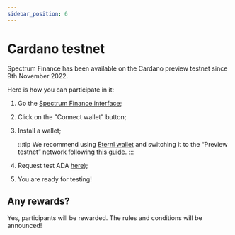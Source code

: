 ```yaml
---
sidebar_position: 6
---
```


# Cardano testnet

Spectrum Finance has been available on the Cardano preview testnet since 9th November 2022.

Here is how you can participate in it:

1. Go the [Spectrum Finance interface](https://app.spectrum.fi/cardano/swap);
2. Click on the "Connect wallet" button;
3. Install a wallet;

   :::tip
   We recommend using [Eternl wallet](https://chrome.google.com/webstore/detail/eternl/kmhcihpebfmpgmihbkipmjlmmioameka) and switching it to the “Preview testnet” network following [this guide](/docs/user-guides/change-wallet-to-testnet#eternl-wallet).
   :::

4. Request test ADA [here](https://docs.cardano.org/cardano-testnet/tools/faucet));
5. You are ready for testing!

## Any rewards?

Yes, participants will be rewarded. The rules and conditions will be announced!
